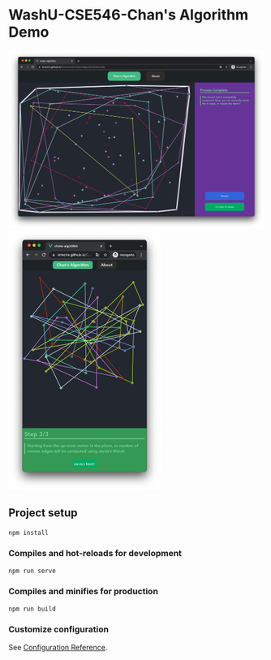 # WashU-CSE546-Chan's Algorithm Demo



<img src="imgs/img2.png" alt="img2" style="zoom:50%;" />

<img src="imgs/img1.png" alt="img2" style="zoom:50%;" />

## Project setup

```
npm install
```

### Compiles and hot-reloads for development
```
npm run serve
```

### Compiles and minifies for production
```
npm run build
```

### Customize configuration
See [Configuration Reference](https://cli.vuejs.org/config/).
